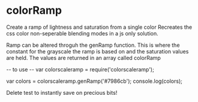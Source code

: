 # colorRamp
Create a ramp of lightness and saturation from a single color
Recreates the css color non-seperable blending modes in a js only solution.

Ramp can be altered throguh the genRamp function.  This is where the constant for the grayscale the ramp is based on and the saturation values are held.
The values are returned in an array called colorRamp

-- to use --
var colorscaleramp = require('colorscaleramp');

var colors = colorscaleramp.genRamp('#7986cb');
console.log(colors);

Delete test to instantly save on precious bits!